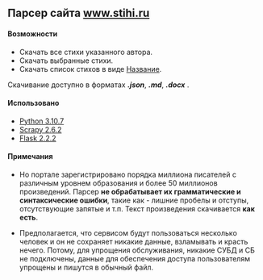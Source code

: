 ## Парсер сайта www.stihi.ru

#### Возможности
- Скачать все стихи указанного автора.
- Скачать выбранные стихи.
- Скачать список стихов в виде [Название](ссылка).

Скачивание доступно в форматах ***.json***, ***.md***, ***.docx*** .

#### Использовано
- [Python 3.10.7](https://www.python.org/downloads/release/python-3107/)
- [Scrapy 2.6.2](https://scrapy.org/)
- [Flask 2.2.2](https://flask.palletsprojects.com/en/latest/)

#### Примечания
- Но портале зарегистрировано порядка миллиона писателей с различным уровнем образования и более 50 миллионов произведений. Парсер **не обрабатывает их грамматические и синтаксические ошибки**, такие как - лишние пробелы и отступы, отсутствующие запятые и т.п. Текст произведения скачивается **как есть**.

- Предполагается, что сервисом будут пользоваться несколько человек и он не сохраняет никакие данные, взламывать и красть нечего. Потому, для упрощения обслуживания, никакие СУБД и СБ не подключены, данные для обеспечения доступа пользователям упрощены и пишутся в обычный файл.